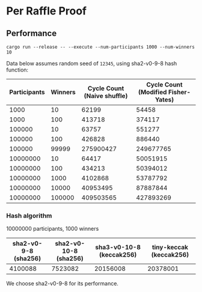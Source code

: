 # Per Raffle Proof

## Performance

```
cargo run --release -- --execute --num-participants 1000 --num-winners 10
```

Data below assumes random seed of `12345`, using sha2-v0-9-8 hash function:

| Participants | Winners | Cycle Count (Naive shuffle) | Cycle Count (Modified Fisher-Yates) |
| ------------ | ------- | --------------------------- | ----------------------------------- |
| 1000         | 10      | 62199                       | 54458                               |
| 1000         | 100     | 413718                      | 374117                              |
| 100000       | 10      | 63757                       | 551277                              |
| 100000       | 100     | 426828                      | 886440                              |
| 100000       | 99999   | 275900427                   | 249677765                           |
| 10000000     | 10      | 64417                       | 50051915                            |
| 10000000     | 100     | 434213                      | 50394012                            |
| 10000000     | 1000    | 4102868                     | 53787792                            |
| 10000000     | 10000   | 40953495                    | 87887844                            |
| 10000000     | 100000  | 409503565                   | 427893269                           |

### Hash algorithm

10000000 participants, 1000 winners

| sha2-v0-9-8 (sha256) | sha2-v0-10-8 (sha256) | sha3-v0-10-8 (keccak256) | tiny-keccak (keccak256) |
| -------------------- | --------------------- | ------------------------ | ----------------------- |
| 4100088              | 7523082               | 20156008                 | 20378001                |

We choose sha2-v0-9-8 for its performance.
